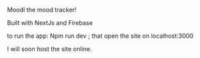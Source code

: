 Moodl the mood tracker!

Built with NextJs and Firebase

to run the app: 
Npm run dev ; that open the site on localhost:3000 

I will soon host the site online. 
